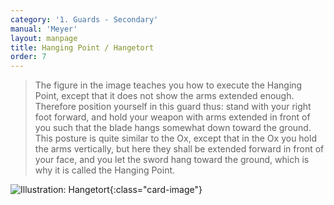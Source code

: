 ```yaml
---
category: '1. Guards - Secondary'
manual: 'Meyer'
layout: manpage
title: Hanging Point / Hangetort
order: 7
---
```


> The figure in the image teaches you how to execute the Hanging Point, except that it does not show the arms extended enough. Therefore position yourself in this guard thus: stand with your right foot forward, and hold your weapon with arms extended in front of you such that the blade hangs somewhat down toward the ground. This posture is quite similar to the Ox, except that in the Ox you hold the arms vertically, but here they shall be extended forward in front of your face, and you let the sword hang toward the ground, which is why it is called the Hanging Point.

![Illustration: Hangetort](/manuals/meyer/images/guards/hangetort-illustration.jpg){:class="card-image"}